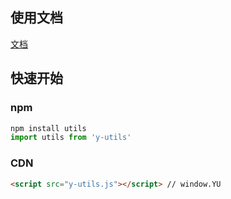 ## 使用文档

[文档](https://github.com/liangjiayu/y-utils)

## 快速开始

### npm

```javascript
npm install utils
import utils from 'y-utils'
```

### CDN

```html
<script src="y-utils.js"></script> // window.YU
```





